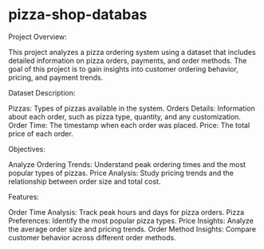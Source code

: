 # pizza-shop-databas
Project Overview:

This project analyzes a pizza ordering system using a dataset that includes detailed information on pizza orders, payments, and order methods. The goal of this project is to gain insights into customer ordering behavior, pricing, and payment trends.

Dataset Description:

Pizzas: Types of pizzas available in the system.
Orders Details: Information about each order, such as pizza type, quantity, and any customization.
Order Time: The timestamp when each order was placed.
Price: The total price of each order.

Objectives:

Analyze Ordering Trends: Understand peak ordering times and the most popular types of pizzas.
Price Analysis: Study pricing trends and the relationship between order size and total cost.

Features:

Order Time Analysis: Track peak hours and days for pizza orders.
Pizza Preferences: Identify the most popular pizza types.
Price Insights: Analyze the average order size and pricing trends.
Order Method Insights: Compare customer behavior across different order methods.

